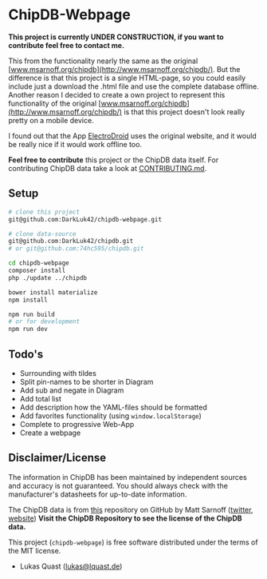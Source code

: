 # ChipDB-Webpage

**This project is currently UNDER CONSTRUCTION, if you want to contribute feel free to contact me.**

This from the functionality nearly the same as the original [www.msarnoff.org/chipdb](http://www.msarnoff.org/chipdb/).
But the difference is that this project is a single HTML-page,
so you could easily include just a download the .html file and use the complete database offline.
Another reason I decided to create a own project to represent this functionality of the original [www.msarnoff.org/chipdb](http://www.msarnoff.org/chipdb/)
is that this project doesn't look really pretty on a mobile device.

I found out that the App [ElectroDroid](http://electrodroid.it/electrodroid/) uses the original website,
and it would be really nice if it would work offline too.

**Feel free to contribute** this project or the ChipDB data itself.
For contributing ChipDB data take a look at [CONTRIBUTING.md](https://github.com/74hc595/chipdb/blob/master/CONTRIBUTING.md).

## Setup

``` bash
# clone this project
git@github.com:DarkLuk42/chipdb-webpage.git

# clone data-source
git@github.com:DarkLuk42/chipdb.git
# or git@github.com:74hc595/chipdb.git

cd chipdb-webpage
composer install
php ./update ../chipdb

bower install materialize
npm install

npm run build
# or for development
npm run dev
```

## Todo's

+ Surrounding with tildes
+ Split pin-names to be shorter in Diagram
+ Add sub and negate in Diagram
+ Add total list
+ Add description how the YAML-files should be formatted
+ Add favorites functionality (using `window.localStorage`)
+ Complete to progressive Web-App
+ Create a webpage

## Disclaimer/License

The information in ChipDB has been maintained by independent sources and accuracy is not guaranteed.
You should always check with the manufacturer's datasheets for up-to-date information.

The ChipDB data is from [this](https://github.com/74hc595/chipdb) repository on GitHub by Matt Sarnoff ([twitter](https://twitter.com/txsector), [website](http://www.msarnoff.org/))
**Visit the ChipDB Repository to see the license of the ChipDB data.**

This project (`chipdb-webpage`) is free software distributed under the terms of the MIT license.

- Lukas Quast ([lukas@lquast.de](mailto:lukas@lquast.de))